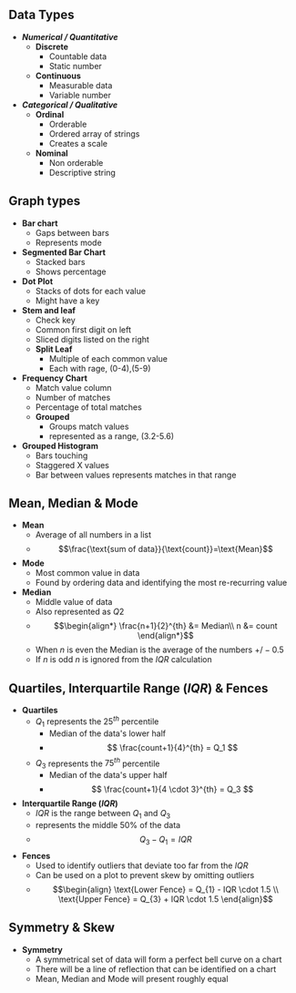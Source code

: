 ## Data Types
- ***Numerical / Quantitative***
	- **Discrete**
		- Countable data
		- Static number
	- **Continuous**
		- Measurable data
		- Variable number
- ***Categorical / Qualitative***
	- **Ordinal**
		- Orderable
		- Ordered array of strings
		- Creates a scale
	- **Nominal**
		- Non orderable
		- Descriptive string
## Graph types
- **Bar chart**
	- Gaps between bars
	- Represents mode
- **Segmented Bar Chart**
	- Stacked bars
	- Shows percentage
- **Dot Plot**
	- Stacks of dots for each value
	- Might have a key
- **Stem and leaf**
	- Check key
	- Common first digit on left
	- Sliced digits listed on the right
	- **Split Leaf**
		- Multiple of each common value
		- Each with rage, (0-4),(5-9)
- **Frequency Chart**
	- Match value column
	- Number of matches
	- Percentage of total matches
	- **Grouped**
		- Groups match values
		- represented as a range, (3.2-5.6)
- **Grouped Histogram**
	- Bars touching
	- Staggered X values
	- Bar between values represents matches in that range
## Mean, Median & Mode
- **Mean**
	- Average of all numbers in a list 
	- $$\frac{\text{sum of data}}{\text{count}}=\text{Mean}$$
- **Mode**
	- Most common value in data
	- Found by ordering data and identifying the most re-recurring value
- **Median**
	- Middle value of data
	- Also represented as $Q2$
	- $$\begin{align*}
	\frac{n+1}{2}^{th} &= Median\\
	 n &= count
	\end{align*}$$
	- When $n$ is even the Median is the average of the numbers $+/-0.5$
	- If $n$ is odd $n$ is ignored from the $IQR$ calculation
## Quartiles, Interquartile Range ($IQR$) & Fences
- **Quartiles**
	- $Q_1$ represents the $25^{th}$ percentile
		- Median of the data's lower half
		- $$ \frac{count+1}{4}^{th} = Q_1 $$
	- $Q_3$ represents the $75^{th}$ percentile
		- Median of the data's upper half
		- $$ \frac{count+1}{4 \cdot 3}^{th} = Q_3 $$
- **Interquartile Range ($IQR$)**
	- $IQR$ is the range between $Q_1$ and $Q_3$
	- represents the middle $50\%$ of the data
	- $$ Q_{3}-Q_{1} = IQR $$
- **Fences**
	- Used to identify outliers that deviate too far from the $IQR$
	- Can be used on a plot to prevent skew by omitting outliers
	- $$\begin{align}
	  \text{Lower Fence} = Q_{1} - IQR \cdot 1.5 \\
	  \text{Upper Fence} = Q_{3} + IQR \cdot 1.5
	  \end{align}$$
## Symmetry & Skew
- **Symmetry**
	- A symmetrical set of data will form a perfect bell curve on a chart
	- There will be a line of reflection that can be identified on a chart
	- Mean, Median and Mode will present roughly equal 